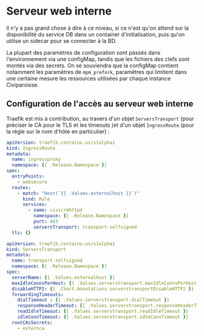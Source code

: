 # Serveur web interne

Il n'y a pas grand chose à dire à ce niveau, si ce n'est qu'on attend sur la disponibilité du service DB dans un container d'initialisation, puis qu'on utilise un sidecar pour se connecter à la BD.

La plupart des paramètres de configuration sont passés dans l'environnement via une configMap, tandis que les fichiers des clefs sont montés via des secrets. On se souviendra que la configMap contient notamment les paramètres de `mpm_prefork`, paramètres qui limitent dans une certaine mesure les ressources utilisées par chaque instance Civiparoisse.


## Configuration de l'accès au serveur web interne

Traefik est mis à contribution, au travers d'un objet `ServersTransport` (pour préciser le CA pour le TLS et les timeouts )et d'un objet `IngressRoute` (pour la règle sur le nom d'hôte en particulier) :

```yaml
apiVersion: traefik.containo.us/v1alpha1
kind: IngressRoute
metadata:
  name: ingressproxy
  namespace: {{ .Release.Namespace }}
spec:
  entryPoints:
    - websecure
  routes:
    - match: "Host(`{{ .Values.externalhost }}`)"
      kind: Rule
      services:
        - name: civicrmhttpd
          namespace: {{ .Release.Namespace }}
          port: 443
          serversTransport: transport-selfsigned
  tls: {}

```

```yaml
apiVersion: traefik.containo.us/v1alpha1
kind: ServersTransport
metadata:
  name: transport-selfsigned
  namespace: {{ .Release.Namespace }}
spec:
  serverName: {{ .Values.externalhost }}
  maxIdleConnsPerHost: {{ .Values.serverstransport.maxIdleConnsPerHost }}
  disableHTTP2: {{ .Chart.Annotations.serverstransportDisableHTTP2 }}
  forwardingTimeouts:
    dialTimeout : {{ .Values.serverstransport.dialTimeout }}
    responseHeaderTimeout: {{ .Values.serverstransport.responseHeaderTimeout }}
    readIdleTimeout: {{ .Values.serverstransport.readIdleTimeout }}
    idleConnTimeout: {{ .Values.serverstransport.idleConnTimeout }}
  rootCAsSecrets:
    - externca
```